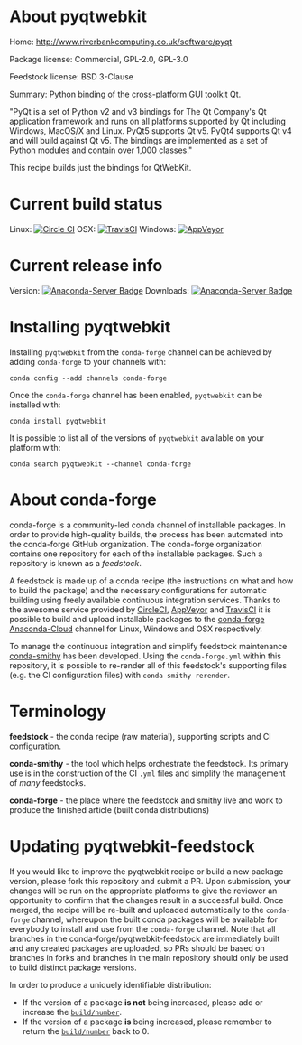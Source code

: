 About pyqtwebkit
===================

Home: http://www.riverbankcomputing.co.uk/software/pyqt

Package license: Commercial, GPL-2.0, GPL-3.0

Feedstock license: BSD 3-Clause

Summary: Python binding of the cross-platform GUI toolkit Qt.

"PyQt is a set of Python v2 and v3 bindings for The Qt Company's Qt
application framework and runs on all platforms supported by Qt including
Windows, MacOS/X and Linux. PyQt5 supports Qt v5. PyQt4 supports Qt v4 and
will build against Qt v5. The bindings are implemented as a set of Python
modules and contain over 1,000 classes."

This recipe builds just the bindings for QtWebKit.


Current build status
====================

Linux: [![Circle CI](https://circleci.com/gh/conda-forge/pyqtwebkit-feedstock.svg?style=shield)](https://circleci.com/gh/conda-forge/pyqtwebkit-feedstock)
OSX: [![TravisCI](https://travis-ci.org/conda-forge/pyqtwebkit-feedstock.svg?branch=master)](https://travis-ci.org/conda-forge/pyqtwebkit-feedstock)
Windows: [![AppVeyor](https://ci.appveyor.com/api/projects/status/github/conda-forge/pyqtwebkit-feedstock?svg=True)](https://ci.appveyor.com/project/conda-forge/pyqtwebkit-feedstock/branch/master)

Current release info
====================
Version: [![Anaconda-Server Badge](https://anaconda.org/conda-forge/pyqtwebkit/badges/version.svg)](https://anaconda.org/conda-forge/pyqtwebkit)
Downloads: [![Anaconda-Server Badge](https://anaconda.org/conda-forge/pyqtwebkit/badges/downloads.svg)](https://anaconda.org/conda-forge/pyqtwebkit)

Installing pyqtwebkit
===============

Installing `pyqtwebkit` from the `conda-forge` channel can be achieved by adding `conda-forge` to your channels with:

```
conda config --add channels conda-forge
```

Once the `conda-forge` channel has been enabled, `pyqtwebkit` can be installed with:

```
conda install pyqtwebkit
```

It is possible to list all of the versions of `pyqtwebkit` available on your platform with:

```
conda search pyqtwebkit --channel conda-forge
```


About conda-forge
=================

conda-forge is a community-led conda channel of installable packages.
In order to provide high-quality builds, the process has been automated into the
conda-forge GitHub organization. The conda-forge organization contains one repository
for each of the installable packages. Such a repository is known as a *feedstock*.

A feedstock is made up of a conda recipe (the instructions on what and how to build
the package) and the necessary configurations for automatic building using freely
available continuous integration services. Thanks to the awesome service provided by
[CircleCI](https://circleci.com/), [AppVeyor](http://www.appveyor.com/)
and [TravisCI](https://travis-ci.org/) it is possible to build and upload installable
packages to the [conda-forge](https://anaconda.org/conda-forge)
[Anaconda-Cloud](http://docs.anaconda.org/) channel for Linux, Windows and OSX respectively.

To manage the continuous integration and simplify feedstock maintenance
[conda-smithy](http://github.com/conda-forge/conda-smithy) has been developed.
Using the ``conda-forge.yml`` within this repository, it is possible to re-render all of
this feedstock's supporting files (e.g. the CI configuration files) with ``conda smithy rerender``.


Terminology
===========

**feedstock** - the conda recipe (raw material), supporting scripts and CI configuration.

**conda-smithy** - the tool which helps orchestrate the feedstock.
                   Its primary use is in the construction of the CI ``.yml`` files
                   and simplify the management of *many* feedstocks.

**conda-forge** - the place where the feedstock and smithy live and work to
                  produce the finished article (built conda distributions)


Updating pyqtwebkit-feedstock
================================

If you would like to improve the pyqtwebkit recipe or build a new
package version, please fork this repository and submit a PR. Upon submission,
your changes will be run on the appropriate platforms to give the reviewer an
opportunity to confirm that the changes result in a successful build. Once
merged, the recipe will be re-built and uploaded automatically to the
`conda-forge` channel, whereupon the built conda packages will be available for
everybody to install and use from the `conda-forge` channel.
Note that all branches in the conda-forge/pyqtwebkit-feedstock are
immediately built and any created packages are uploaded, so PRs should be based
on branches in forks and branches in the main repository should only be used to
build distinct package versions.

In order to produce a uniquely identifiable distribution:
 * If the version of a package **is not** being increased, please add or increase
   the [``build/number``](http://conda.pydata.org/docs/building/meta-yaml.html#build-number-and-string).
 * If the version of a package **is** being increased, please remember to return
   the [``build/number``](http://conda.pydata.org/docs/building/meta-yaml.html#build-number-and-string)
   back to 0.
